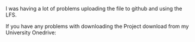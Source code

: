 I was having a lot of problems uploading the file to github and using the LFS.

If you have any problems with downloading the Project download from my University Onedrive:
